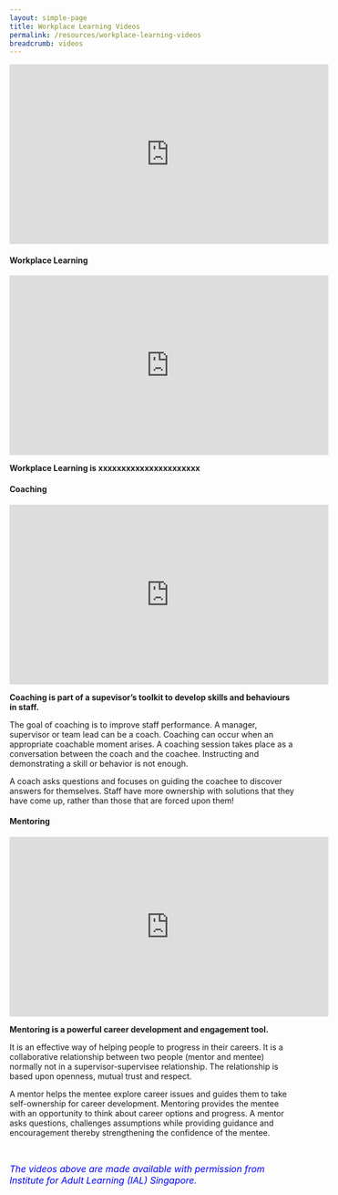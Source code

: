 ```yaml
---
layout: simple-page
title: Workplace Learning Videos 
permalink: /resources/workplace-learning-videos
breadcrumb: videos
---
```


<div class="bp-youtube">
<iframe width="560" height="315" src="https://www.youtube.com/embed/3Z7VJBzHwcY?controls=0" frameborder="0" allow="accelerometer; autoplay; encrypted-media; gyroscope; picture-in-picture" allowfullscreen></iframe>
</div>


#### Workplace Learning

<div class="bp-youtube">
<iframe width="560" height="315" src="https://www.youtube.com/embed/3Z7VJBzHwcY?start=12&end=227" frameborder="0" allow="accelerometer; autoplay; encrypted-media; gyroscope; picture-in-picture" allowfullscreen></iframe>
</div>

**Workplace Learning is xxxxxxxxxxxxxxxxxxxxxx**



#### Coaching

<div class="bp-youtube">
<iframe width="560" height="315" src="https://www.youtube.com/embed/hCnpHfdv9R4?start=10" frameborder="0" allow="accelerometer; autoplay; encrypted-media; gyroscope; picture-in-picture" allowfullscreen></iframe>
</div>

**Coaching is part of a supevisor’s toolkit to develop skills and behaviours in staff.** 

The goal of coaching is to improve staff performance. A manager, supervisor or team lead can be a coach. Coaching can occur when an appropriate coachable moment arises.  A coaching session takes place as a conversation between the coach and the coachee. Instructing and demonstrating a skill or behavior is not enough. 

A coach asks questions and focuses on guiding the coachee to discover answers for themselves. Staff have more ownership with solutions that they have come up, rather than those that are forced upon them!



#### Mentoring

<div class="bp-youtube">
<iframe width="560" height="315" src="https://www.youtube.com/embed/awTTeE-YDzs?start=10" frameborder="0" allow="accelerometer; autoplay; encrypted-media; gyroscope; picture-in-picture" allowfullscreen></iframe>
</div>

**Mentoring is a powerful career development and engagement tool.**

It is an effective way of helping people to progress in their careers. It is a collaborative relationship between two people (mentor and mentee) normally not in a supervisor-supervisee relationship. The relationship is based upon openness, mutual trust and respect. 

A mentor helps the mentee explore career issues and guides them to take self-ownership for career development. Mentoring provides the mentee with an opportunity to think about career options and progress. A mentor asks questions, challenges assumptions while providing guidance and encouragement thereby strengthening the confidence of the mentee.

<br>

<font size="3"><font color="blue"><i>The videos above are made available with permission from Institute for Adult Learning (IAL) Singapore.</i></font>
